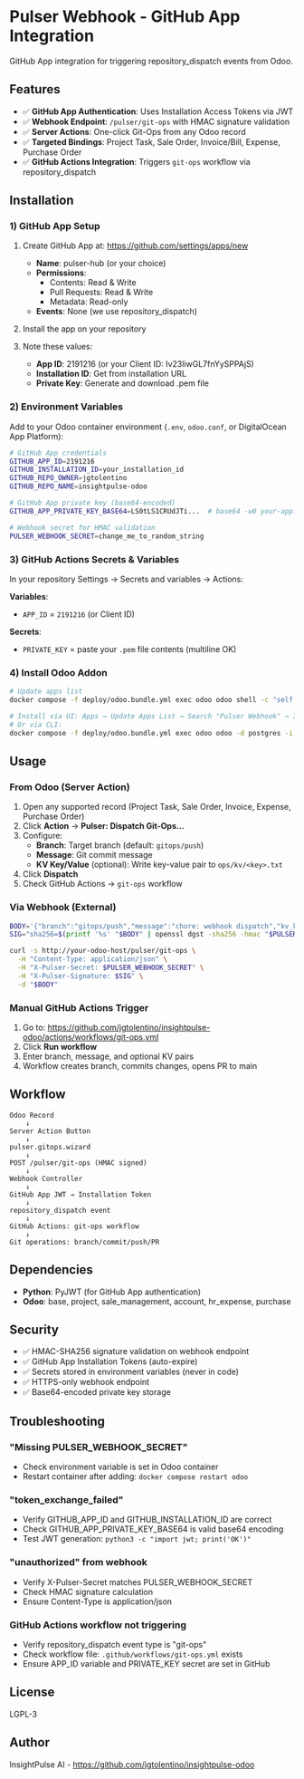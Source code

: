 # Pulser Webhook - GitHub App Integration

GitHub App integration for triggering repository_dispatch events from Odoo.

## Features

- ✅ **GitHub App Authentication**: Uses Installation Access Tokens via JWT
- ✅ **Webhook Endpoint**: `/pulser/git-ops` with HMAC signature validation
- ✅ **Server Actions**: One-click Git-Ops from any Odoo record
- ✅ **Targeted Bindings**: Project Task, Sale Order, Invoice/Bill, Expense, Purchase Order
- ✅ **GitHub Actions Integration**: Triggers `git-ops` workflow via repository_dispatch

## Installation

### 1) GitHub App Setup

1. Create GitHub App at: https://github.com/settings/apps/new
   - **Name**: pulser-hub (or your choice)
   - **Permissions**:
     - Contents: Read & Write
     - Pull Requests: Read & Write
     - Metadata: Read-only
   - **Events**: None (we use repository_dispatch)

2. Install the app on your repository

3. Note these values:
   - **App ID**: 2191216 (or your Client ID: Iv23liwGL7fnYySPPAjS)
   - **Installation ID**: Get from installation URL
   - **Private Key**: Generate and download .pem file

### 2) Environment Variables

Add to your Odoo container environment (`.env`, `odoo.conf`, or DigitalOcean App Platform):

```bash
# GitHub App credentials
GITHUB_APP_ID=2191216
GITHUB_INSTALLATION_ID=your_installation_id
GITHUB_REPO_OWNER=jgtolentino
GITHUB_REPO_NAME=insightpulse-odoo

# GitHub App private key (base64-encoded)
GITHUB_APP_PRIVATE_KEY_BASE64=LS0tLS1CRUdJTi...  # base64 -w0 your-app.pem

# Webhook secret for HMAC validation
PULSER_WEBHOOK_SECRET=change_me_to_random_string
```

### 3) GitHub Actions Secrets & Variables

In your repository Settings → Secrets and variables → Actions:

**Variables**:
- `APP_ID` = `2191216` (or Client ID)

**Secrets**:
- `PRIVATE_KEY` = paste your `.pem` file contents (multiline OK)

### 4) Install Odoo Addon

```bash
# Update apps list
docker compose -f deploy/odoo.bundle.yml exec odoo odoo shell -c "self.env['ir.module.module'].update_list()"

# Install via UI: Apps → Update Apps List → Search "Pulser Webhook" → Install
# Or via CLI:
docker compose -f deploy/odoo.bundle.yml exec odoo odoo -d postgres -i pulser_webhook --stop-after-init
```

## Usage

### From Odoo (Server Action)

1. Open any supported record (Project Task, Sale Order, Invoice, Expense, Purchase Order)
2. Click **Action** → **Pulser: Dispatch Git-Ops…**
3. Configure:
   - **Branch**: Target branch (default: `gitops/push`)
   - **Message**: Git commit message
   - **KV Key/Value** (optional): Write key-value pair to `ops/kv/<key>.txt`
4. Click **Dispatch**
5. Check GitHub Actions → `git-ops` workflow

### Via Webhook (External)

```bash
BODY='{"branch":"gitops/push","message":"chore: webhook dispatch","kv_key":"env","kv_value":"staging"}'
SIG="sha256=$(printf '%s' "$BODY" | openssl dgst -sha256 -hmac "$PULSER_WEBHOOK_SECRET" -r | awk '{print $1}')"

curl -s http://your-odoo-host/pulser/git-ops \
  -H "Content-Type: application/json" \
  -H "X-Pulser-Secret: $PULSER_WEBHOOK_SECRET" \
  -H "X-Pulser-Signature: $SIG" \
  -d "$BODY"
```

### Manual GitHub Actions Trigger

1. Go to: https://github.com/jgtolentino/insightpulse-odoo/actions/workflows/git-ops.yml
2. Click **Run workflow**
3. Enter branch, message, and optional KV pairs
4. Workflow creates branch, commits changes, opens PR to main

## Workflow

```
Odoo Record
    ↓
Server Action Button
    ↓
pulser.gitops.wizard
    ↓
POST /pulser/git-ops (HMAC signed)
    ↓
Webhook Controller
    ↓
GitHub App JWT → Installation Token
    ↓
repository_dispatch event
    ↓
GitHub Actions: git-ops workflow
    ↓
Git operations: branch/commit/push/PR
```

## Dependencies

- **Python**: PyJWT (for GitHub App authentication)
- **Odoo**: base, project, sale_management, account, hr_expense, purchase

## Security

- ✅ HMAC-SHA256 signature validation on webhook endpoint
- ✅ GitHub App Installation Tokens (auto-expire)
- ✅ Secrets stored in environment variables (never in code)
- ✅ HTTPS-only webhook endpoint
- ✅ Base64-encoded private key storage

## Troubleshooting

### "Missing PULSER_WEBHOOK_SECRET"
- Check environment variable is set in Odoo container
- Restart container after adding: `docker compose restart odoo`

### "token_exchange_failed"
- Verify GITHUB_APP_ID and GITHUB_INSTALLATION_ID are correct
- Check GITHUB_APP_PRIVATE_KEY_BASE64 is valid base64 encoding
- Test JWT generation: `python3 -c "import jwt; print('OK')"`

### "unauthorized" from webhook
- Verify X-Pulser-Secret matches PULSER_WEBHOOK_SECRET
- Check HMAC signature calculation
- Ensure Content-Type is application/json

### GitHub Actions workflow not triggering
- Verify repository_dispatch event type is "git-ops"
- Check workflow file: `.github/workflows/git-ops.yml` exists
- Ensure APP_ID variable and PRIVATE_KEY secret are set in GitHub

## License

LGPL-3

## Author

InsightPulse AI - https://github.com/jgtolentino/insightpulse-odoo
